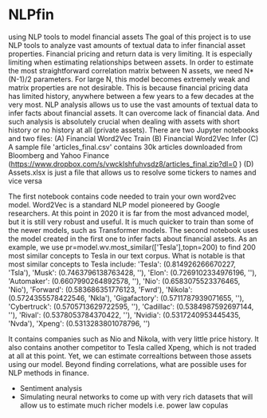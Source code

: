 # NLPfin
using NLP tools to model financial assets
The goal of this project is to use NLP tools to analyze vast amounts of textual data to infer financial asset properties. Financial pricing and return data is very limiting. It is especially limiting when estimating relationships between assets. In order to estimate the most straightforward correlation matrix between N assets, we need N*(N-1)/2 parameters. For large N, this model becomes extremely weak and matrix properties are not desirable. This is because financial pricing data has limited history, anywhere between a few years to a few decades at the very most.
NLP analysis allows us to use the vast amounts of textual data to infer facts about financial assets. It can overcome lack of financial data. And such analysis is absolutely crucial when dealing with assets with short history or no history at all (private assets).
There are two Jupyter notebooks and two files:
(A) Financial Word2Vec Train
(B) Financial Word2Vec Infer
(C) A sample file 'articles_final.csv' contains 30k articles downloaded from Bloomberg and Yahoo Finance (https://www.dropbox.com/s/vwcklshfuhvsdz8/articles_final.zip?dl=0 )
(D) Assets.xlsx is just a file that allows us to resolve some tickers to names and vice versa

The first notebook contains code needed to train your own word2vec model. Word2Vec is a standard NLP model pioneered by Google researchers. At this point in 2020 it is far from the most advanced model, but it is still very robust and useful. It is much quicker to train than some of the newer models, such as Transformer models.
The second notebook uses the model created in the first one to infer facts about financial assets. As an example, we use pr=model.wv.most_similar(['Tesla'],topn=200) to find 200 most similar concepts to Tesla in our text corpus. 
What is notable is that most similar concepts to Tesla include:
'Tesla': (0.814926266670227, 'Tsla'),
 'Musk': (0.7463796138763428, ''),
 'Elon': (0.7269102334976196, ''),
 'Automaker': (0.6607990264892578, ''),
 'Nio': (0.6583075523376465, 'Nio'),
 'Forward': (0.583686351776123, 'Fwrd'),
 'Nikola': (0.5724355578422546, 'Nkla'),
 'Gigafactory': (0.5711787939071655, ''),
 'Cybertruck': (0.5705713629722595, ''),
 'Cadillac': (0.5384987592697144, ''),
 'Rival': (0.5378053784370422, ''),
 'Nvidia': (0.5317240953445435, 'Nvda'),
 'Xpeng': (0.5313283801078796, '')
 
 It contains companies such as Nio and Nikola, with very little price history. It also contains another competitor to Tesla called Xpeng, which is not traded at all at this point. Yet, we can estimate correaltions between those assets using our model.
Beyond finding correlations, what are possible uses for NLP methods in finance.
- Sentiment analysis
- Simulating neural networks to come up with very rich datasets that will allow us to estimate much richer models i.e. power law copulas
